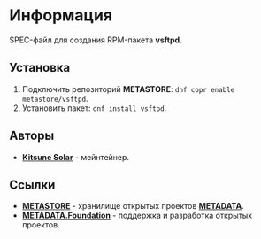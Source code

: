 # Информация

SPEC-файл для создания RPM-пакета **vsftpd**.

## Установка

1. Подключить репозиторий **METASTORE**: `dnf copr enable metastore/vsftpd`.
2. Установить пакет: `dnf install vsftpd`.

## Авторы

- [**Kitsune Solar**](https://kitsune.solar/) - мейнтейнер.

## Ссылки

- [**METASTORE**](https://metastore.pro/) - хранилище открытых проектов [**METADATA**](https://metadata.foundation/).
- [**METADATA.Foundation**](https://metadata.foundation/) - поддержка и разработка открытых проектов.
